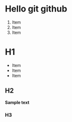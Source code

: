 # Hello git github

1. Item
2. Item
3. Item
   
# H1

* Item
* Item
* Item

## H2

__Sample text__

### H3

